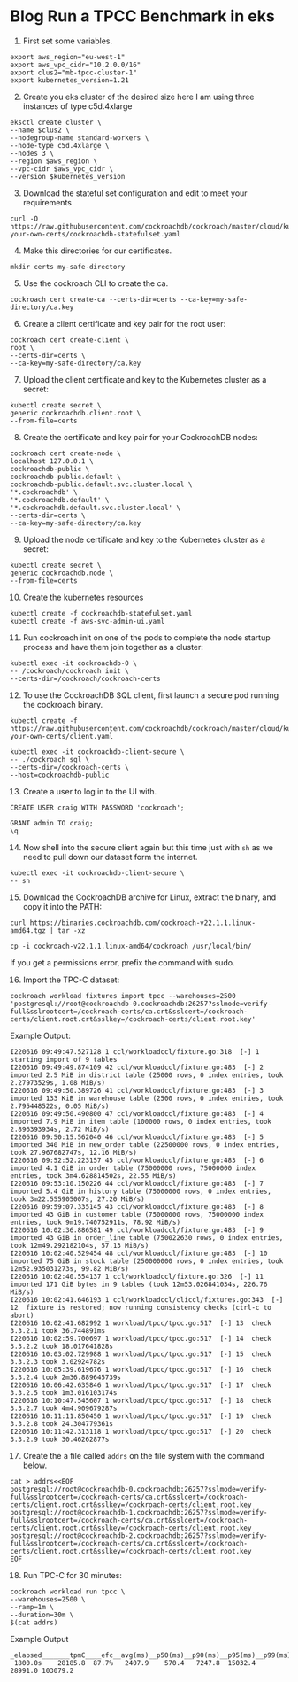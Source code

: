 # Blog Run a TPCC Benchmark in eks

1. First set some variables.
```
export aws_region="eu-west-1"
export aws_vpc_cidr="10.2.0.0/16"
export clus2="mb-tpcc-cluster-1"
export kubernetes_version=1.21
```

2. Create you eks cluster of the desired size here I am using three instances of type c5d.4xlarge
```
eksctl create cluster \
--name $clus2 \
--nodegroup-name standard-workers \
--node-type c5d.4xlarge \
--nodes 3 \
--region $aws_region \
--vpc-cidr $aws_vpc_cidr \
--version $kubernetes_version
```


3. Download the stateful set configuration and edit to meet your requirements
```
curl -O https://raw.githubusercontent.com/cockroachdb/cockroach/master/cloud/kubernetes/bring-your-own-certs/cockroachdb-statefulset.yaml
```

4. Make this directories for our certificates.
```
mkdir certs my-safe-directory
```

5. Use the cockroach CLI to create the ca.
```
cockroach cert create-ca --certs-dir=certs --ca-key=my-safe-directory/ca.key
```

6. Create a client certificate and key pair for the root user:
```
cockroach cert create-client \
root \
--certs-dir=certs \
--ca-key=my-safe-directory/ca.key
```

7. Upload the client certificate and key to the Kubernetes cluster as a secret:
```
kubectl create secret \
generic cockroachdb.client.root \
--from-file=certs
```

8. Create the certificate and key pair for your CockroachDB nodes:
```
cockroach cert create-node \
localhost 127.0.0.1 \
cockroachdb-public \
cockroachdb-public.default \
cockroachdb-public.default.svc.cluster.local \
'*.cockroachdb' \
'*.cockroachdb.default' \
'*.cockroachdb.default.svc.cluster.local' \
--certs-dir=certs \
--ca-key=my-safe-directory/ca.key
```

9. Upload the node certificate and key to the Kubernetes cluster as a secret:
```
kubectl create secret \
generic cockroachdb.node \
--from-file=certs
```

10. Create the kubernetes resources
```
kubectl create -f cockroachdb-statefulset.yaml
kubectl create -f aws-svc-admin-ui.yaml
```

11. Run cockroach init on one of the pods to complete the node startup process and have them join together as a cluster:
```
kubectl exec -it cockroachdb-0 \
-- /cockroach/cockroach init \
--certs-dir=/cockroach/cockroach-certs
```

12. To use the CockroachDB SQL client, first launch a secure pod running the cockroach binary.
```
kubectl create -f https://raw.githubusercontent.com/cockroachdb/cockroach/master/cloud/kubernetes/bring-your-own-certs/client.yaml
```

```
kubectl exec -it cockroachdb-client-secure \
-- ./cockroach sql \
--certs-dir=/cockroach-certs \
--host=cockroachdb-public
```

13. Create a user to log in to the UI with.
```
CREATE USER craig WITH PASSWORD 'cockroach';

GRANT admin TO craig;
\q
```
14. Now shell into the secure client again but this time just with `sh` as we need to pull down our dataset form the internet.

```
kubectl exec -it cockroachdb-client-secure \
-- sh
```


15. Download the CockroachDB archive for Linux, extract the binary, and copy it into the PATH:
```
curl https://binaries.cockroachdb.com/cockroach-v22.1.1.linux-amd64.tgz | tar -xz
```
```
cp -i cockroach-v22.1.1.linux-amd64/cockroach /usr/local/bin/
```
If you get a permissions error, prefix the command with sudo.

16. Import the TPC-C dataset:
```
cockroach workload fixtures import tpcc --warehouses=2500 'postgresql://root@cockroachdb-0.cockroachdb:26257?sslmode=verify-full&sslrootcert=/cockroach-certs/ca.crt&sslcert=/cockroach-certs/client.root.crt&sslkey=/cockroach-certs/client.root.key'
```

Example Output:
```
I220616 09:49:47.527128 1 ccl/workloadccl/fixture.go:318  [-] 1  starting import of 9 tables
I220616 09:49:49.874109 42 ccl/workloadccl/fixture.go:483  [-] 2  imported 2.5 MiB in district table (25000 rows, 0 index entries, took 2.27973529s, 1.08 MiB/s)
I220616 09:49:50.389726 41 ccl/workloadccl/fixture.go:483  [-] 3  imported 133 KiB in warehouse table (2500 rows, 0 index entries, took 2.795448522s, 0.05 MiB/s)
I220616 09:49:50.490800 47 ccl/workloadccl/fixture.go:483  [-] 4  imported 7.9 MiB in item table (100000 rows, 0 index entries, took 2.896393934s, 2.72 MiB/s)
I220616 09:50:15.562040 46 ccl/workloadccl/fixture.go:483  [-] 5  imported 340 MiB in new_order table (22500000 rows, 0 index entries, took 27.967682747s, 12.16 MiB/s)
I220616 09:52:52.223157 45 ccl/workloadccl/fixture.go:483  [-] 6  imported 4.1 GiB in order table (75000000 rows, 75000000 index entries, took 3m4.628814502s, 22.55 MiB/s)
I220616 09:53:10.150226 44 ccl/workloadccl/fixture.go:483  [-] 7  imported 5.4 GiB in history table (75000000 rows, 0 index entries, took 3m22.555905007s, 27.20 MiB/s)
I220616 09:59:07.335145 43 ccl/workloadccl/fixture.go:483  [-] 8  imported 43 GiB in customer table (75000000 rows, 75000000 index entries, took 9m19.740752911s, 78.92 MiB/s)
I220616 10:02:36.886581 49 ccl/workloadccl/fixture.go:483  [-] 9  imported 43 GiB in order_line table (750022630 rows, 0 index entries, took 12m49.292182104s, 57.13 MiB/s)
I220616 10:02:40.529454 48 ccl/workloadccl/fixture.go:483  [-] 10  imported 75 GiB in stock table (250000000 rows, 0 index entries, took 12m52.935031273s, 99.82 MiB/s)
I220616 10:02:40.554137 1 ccl/workloadccl/fixture.go:326  [-] 11  imported 171 GiB bytes in 9 tables (took 12m53.026841034s, 226.76 MiB/s)
I220616 10:02:41.646193 1 ccl/workloadccl/cliccl/fixtures.go:343  [-] 12  fixture is restored; now running consistency checks (ctrl-c to abort)
I220616 10:02:41.682992 1 workload/tpcc/tpcc.go:517  [-] 13  check 3.3.2.1 took 36.744891ms
I220616 10:02:59.700697 1 workload/tpcc/tpcc.go:517  [-] 14  check 3.3.2.2 took 18.017641828s
I220616 10:03:02.729988 1 workload/tpcc/tpcc.go:517  [-] 15  check 3.3.2.3 took 3.02924782s
I220616 10:05:39.619676 1 workload/tpcc/tpcc.go:517  [-] 16  check 3.3.2.4 took 2m36.889645739s
I220616 10:06:42.635846 1 workload/tpcc/tpcc.go:517  [-] 17  check 3.3.2.5 took 1m3.016103174s
I220616 10:10:47.545607 1 workload/tpcc/tpcc.go:517  [-] 18  check 3.3.2.7 took 4m4.909679287s
I220616 10:11:11.850450 1 workload/tpcc/tpcc.go:517  [-] 19  check 3.3.2.8 took 24.304779361s
I220616 10:11:42.313118 1 workload/tpcc/tpcc.go:517  [-] 20  check 3.3.2.9 took 30.46262877s
```

17. Create the a file called `addrs` on the file system with the command below.
```
cat > addrs<<EOF
postgresql://root@cockroachdb-0.cockroachdb:26257?sslmode=verify-full&sslrootcert=/cockroach-certs/ca.crt&sslcert=/cockroach-certs/client.root.crt&sslkey=/cockroach-certs/client.root.key postgresql://root@cockroachdb-1.cockroachdb:26257?sslmode=verify-full&sslrootcert=/cockroach-certs/ca.crt&sslcert=/cockroach-certs/client.root.crt&sslkey=/cockroach-certs/client.root.key postgresql://root@cockroachdb-2.cockroachdb:26257?sslmode=verify-full&sslrootcert=/cockroach-certs/ca.crt&sslcert=/cockroach-certs/client.root.crt&sslkey=/cockroach-certs/client.root.key
EOF
```

18. Run TPC-C for 30 minutes:
```
cockroach workload run tpcc \
--warehouses=2500 \
--ramp=1m \
--duration=30m \
$(cat addrs)
```

Example Output
```
_elapsed_______tpmC____efc__avg(ms)__p50(ms)__p90(ms)__p95(ms)__p99(ms)_pMax(ms)
 1800.0s    28185.8  87.7%   2407.9    570.4   7247.8  15032.4  28991.0 103079.2
 ```